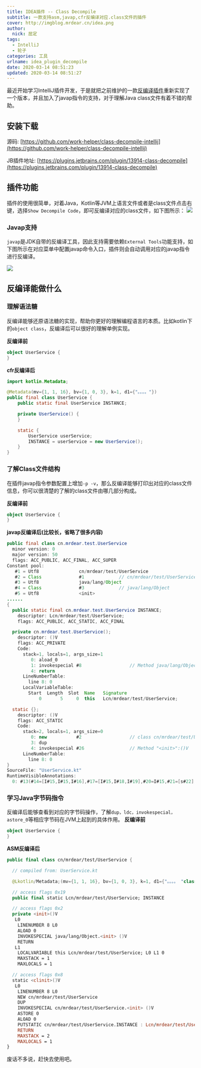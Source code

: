 ```yaml
---
title: IDEA插件 -- Class Decompile
subtitle: 一款支持asm,javap,cfr反编译对应.class文件的插件
cover: http://imgblog.mrdear.cn/idea.png
author: 
  nick: 屈定
tags:
  - IntelliJ
  - 轮子
categories: 工具
urlname: idea_plugin_decompile
date: 2020-03-14 08:51:23
updated: 2020-03-14 08:51:27
---
```


最近开始学习IntelliJ插件开发，于是就把之前维护的一款[反编译插件](https://github.com/work-helper/asm-bytecode-intellij)重新实现了一个版本，并且加入了javap指令的支持，对于理解Java class文件有着不错的帮助。

## 安装下载
源码: [https://github.com/work-helper/class-decompile-intellij](https://github.com/work-helper/class-decompile-intellij)

JB插件地址: [https://plugins.jetbrains.com/plugin/13914-class-decompile](https://plugins.jetbrains.com/plugin/13914-class-decompile)


## 插件功能
插件的使用很简单，对着Java，Kotlin等JVM上语言文件或者是class文件点击右键，选择`Show Decompile Code`，即可反编译对应的class文件，如下图所示：
![](http://imgblog.mrdear.cn/1583656954.png?imageMogr2/thumbnail/!60p)

### Javap支持
`javap`是JDK自带的反编译工具，因此支持需要依赖`External Tools`功能支持，如下图所示在对应菜单中配置javap命令入口，插件则会自动调用对应的javap指令进行反编译。

![](http://imgblog.mrdear.cn/1583656067.png?imageMogr2/thumbnail/!60p)

## 反编译能做什么

### 理解语法糖
反编译能够还原语法糖的实现，帮助你更好的理解编程语言的本质。比如kotlin下的`object class`，反编译后可以很好的理解单例实现。

**反编译前**
```kotlin
object UserService {
}
```

**cfr反编译后**

```java
import kotlin.Metadata;

@Metadata(mv={1, 1, 16}, bv={1, 0, 3}, k=1, d1={"。。。。"})
public final class UserService {
    public static final UserService INSTANCE;

    private UserService() {
    }

    static {
        UserService userService;
        INSTANCE = userService = new UserService();
    }
}
```

### 了解Class文件结构
在插件javap指令参数配置上增加`-p -v`，那么反编译能够打印出对应的class文件信息，你可以很清楚的了解的class文件由哪几部分构成。

**反编译前**
```kotlin
object UserService {
}
```

**javap反编译后(比较长，省略了很多内容)**
```java
public final class cn.mrdear.test.UserService
  minor version: 0
  major version: 50
  flags: ACC_PUBLIC, ACC_FINAL, ACC_SUPER
Constant pool:
   #1 = Utf8               cn/mrdear/test/UserService
   #2 = Class              #1             // cn/mrdear/test/UserService
   #3 = Utf8               java/lang/Object
   #4 = Class              #3             // java/lang/Object
   #5 = Utf8               <init>
......
{
  public static final cn.mrdear.test.UserService INSTANCE;
    descriptor: Lcn/mrdear/test/UserService;
    flags: ACC_PUBLIC, ACC_STATIC, ACC_FINAL

  private cn.mrdear.test.UserService();
    descriptor: ()V
    flags: ACC_PRIVATE
    Code:
      stack=1, locals=1, args_size=1
         0: aload_0
         1: invokespecial #8                  // Method java/lang/Object."<init>":()V
         4: return
      LineNumberTable:
        line 8: 0
      LocalVariableTable:
        Start  Length  Slot  Name   Signature
            0       5     0  this   Lcn/mrdear/test/UserService;

  static {};
    descriptor: ()V
    flags: ACC_STATIC
    Code:
      stack=2, locals=1, args_size=0
         0: new           #2                  // class cn/mrdear/test/UserService
         3: dup
         4: invokespecial #26                 // Method "<init>":()V              // Field INSTANCE:Lcn/mrdear/test
      LineNumberTable:
        line 8: 0
}
SourceFile: "UserService.kt"
RuntimeVisibleAnnotations:
  0: #13(#14=[I#15,I#15,I#16],#17=[I#15,I#18,I#19],#20=I#15,#21=[s#22],#23=[s#10,s#24,s#6,s#25])
```

### 学习Java字节码指令
反编译后能够查看到对应的字节码操作，了解`dup，ldc，invokespecial，astore_0`等相应字节码在JVM上起到的具体作用。
**反编译前**
```kotlin
object UserService {
}
```

**ASM反编译后**
```kotlin
public final class cn/mrdear/test/UserService {

  // compiled from: UserService.kt

  @Lkotlin/Metadata;(mv={1, 1, 16}, bv={1, 0, 3}, k=1, d1={"。。。。 "class-decompile-intellij.main"})

  // access flags 0x19
  public final static Lcn/mrdear/test/UserService; INSTANCE

  // access flags 0x2
  private <init>()V
   L0
    LINENUMBER 8 L0
    ALOAD 0
    INVOKESPECIAL java/lang/Object.<init> ()V
    RETURN
   L1
    LOCALVARIABLE this Lcn/mrdear/test/UserService; L0 L1 0
    MAXSTACK = 1
    MAXLOCALS = 1

  // access flags 0x8
  static <clinit>()V
   L0
    LINENUMBER 8 L0
    NEW cn/mrdear/test/UserService
    DUP
    INVOKESPECIAL cn/mrdear/test/UserService.<init> ()V
    ASTORE 0
    ALOAD 0
    PUTSTATIC cn/mrdear/test/UserService.INSTANCE : Lcn/mrdear/test/UserService;
    RETURN
    MAXSTACK = 2
    MAXLOCALS = 1
}
```

废话不多说，赶快去使用吧。